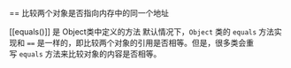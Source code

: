 == 比较两个对象是否指向内存中的同一个地址

[[equals()]] 是 Object类中定义的方法
默认情况下，`Object` 类的 `equals` 方法实现和 `==` 是一样的，即比较两个对象的引用是否相等。但是，很多类会重写 `equals` 方法来比较对象的内容是否相等。
